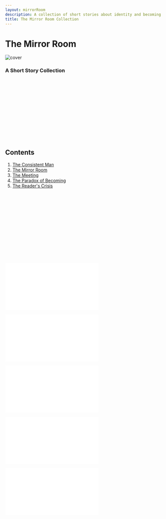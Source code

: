 ```yaml
---
layout: mirrorRoom
description: A collection of short stories about identity and becoming.
title: The Mirror Room Collection
---
```


# The Mirror Room

![cover](./cover-wordless.png)

### A Short Story Collection

<h2 style="margin-top: 6vh;">Contents</h2>

<ol style="margin-bottom: 6vh">
  <li><a href="#the-consistent-man">The Consistent Man</a></li>
  <li><a href="#the-mirror-room-1">The Mirror Room</a></li>
  <li><a href="#the-meeting">The Meeting</a></li>
  <li><a href="#the-paradox-of-becoming">The Paradox of Becoming</a></li>
  <li><a href="#the-readers-crisis">The Reader's Crisis</a></li>
</ol>

![The Consistent Man](./01-the-consistent-man.md)

![The Mirror Room](./02-the-mirror-room.md)

![The Meeting](./03-the-meeting.md)

![The Paradox of Becoming](./04-the-paradox-of-becoming.md)

![The Read's Crisis](./05-the-readers-crisis.md)
